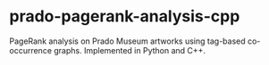 # prado-pagerank-analysis-cpp
PageRank analysis on Prado Museum artworks using tag-based co-occurrence graphs. Implemented in Python and C++.
